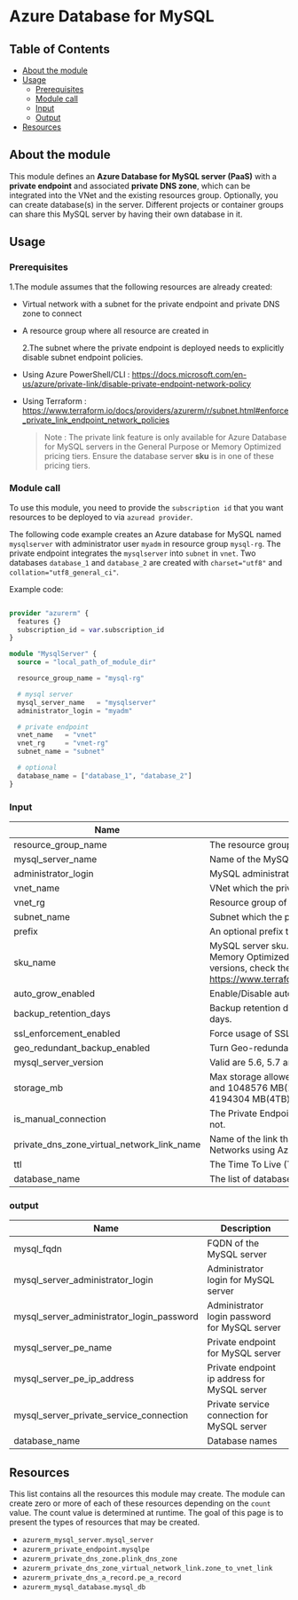 # Azure Database for MySQL

## Table of Contents

- [About the module](#about-the-module)
- [Usage](#usage)
  - [Prerequisites](#prerequisites)
  - [Module call](#module-call)
  - [Input](#input)
  - [Output](#output)
- [Resources](#resources)

## About the module

This module defines an **Azure Database for MySQL server (PaaS)** with a **private endpoint** and associated **private DNS zone**, which can be integrated into the VNet and the existing resources group. Optionally, you can create database(s) in the server. Different projects or container groups can share this
MySQL server by having their own database in it.

## Usage

### Prerequisites

1.The module assumes that the following resources are already created:

- Virtual network with a subnet for the private endpoint and private DNS zone to connect
- A resource group where all resource are created in

  2.The subnet where the private endpoint is deployed needs to explicitly disable subnet endpoint policies.

- Using Azure PowerShell/CLI : https://docs.microsoft.com/en-us/azure/private-link/disable-private-endpoint-network-policy

- Using Terraform : https://www.terraform.io/docs/providers/azurerm/r/subnet.html#enforce_private_link_endpoint_network_policies

  > Note : The private link feature is only available for Azure Database for MySQL servers in the General Purpose or Memory Optimized pricing tiers. Ensure the database server **sku** is in one of these pricing tiers.

### Module call

To use this module, you need to provide the `subscription id` that you want resources to be deployed to via `azuread provider`.

The following code example creates an Azure database for MySQL named `mysqlserver` with administrator user `myadm` in resource group `mysql-rg`. The private endpoint integrates the `mysqlserver` into `subnet` in `vnet`. Two databases `database_1` and `database_2` are created with `charset="utf8"` and `collation="utf8_general_ci"`.

Example code:

```terraform

provider "azurerm" {
  features {}
  subscription_id = var.subscription_id
}

module "MysqlServer" {
  source = "local_path_of_module_dir"

  resource_group_name = "mysql-rg"

  # mysql server
  mysql_server_name   = "mysqlserver"
  administrator_login = "myadm"

  # private endpoint
  vnet_name   = "vnet"
  vnet_rg     = "vnet-rg"
  subnet_name = "subnet"

  # optional
  database_name = ["database_1", "database_2"]
}

```

### Input

| Name                                       | Description                                                                                                                                                                                                                                                | Type           | Default          | Required |
| ------------------------------------------ | ---------------------------------------------------------------------------------------------------------------------------------------------------------------------------------------------------------------------------------------------------------- | -------------- | ---------------- | :------: |
| resource_group_name                        | The resource group for resources deployed in this module                                                                                                                                                                                                   | `string`       | n/a              |   yes    |
| mysql_server_name                          | Name of the MySQL Server                                                                                                                                                                                                                                   | `string`       | n/a              |   yes    |
| administrator_login                        | MySQL administrator login                                                                                                                                                                                                                                  | `string`       | n/a              |   yes    |
| vnet_name                                  | VNet which the private endpoint will be connected to                                                                                                                                                                                                       | `string`       | n/a              |   yes    |
| vnet_rg                                    | Resource group of the VNet                                                                                                                                                                                                                                 | `string`       | n/a              |   yes    |
| subnet_name                                | Subnet which the private endpoint will be connected to                                                                                                                                                                                                     | `string`       | n/a              |   yes    |
| prefix                                     | An optional prefix to use in naming schemes when unique names are required                                                                                                                                                                                 | `string`       | `""`             |    no    |
| sku_name                                   | MySQL server sku. Private link feature is only available for General Purpose or Memory Optimized pricing tiers. This name may get updated with newer versions, check the API. https://www.terraform.io/docs/providers/azurerm/r/mysql_server.html#sku_name | `string`       | `"GP_Gen5_2"`    |    no    |
| auto_grow_enabled                          | Enable/Disable auto-growing of the storage.                                                                                                                                                                                                                | `bool`         | `false`          |    no    |
| backup_retention_days                      | Backup retention days for the server, supported values are between 7 and 35 days.                                                                                                                                                                          | `number`       | `7`              |    no    |
| ssl_enforcement_enabled                    | Force usage of SSL                                                                                                                                                                                                                                         | `bool`         | `false`          |    no    |
| geo_redundant_backup_enabled               | Turn Geo-redundant server backups on/off. Not available for the Basic tier.                                                                                                                                                                                | `bool`         | `false`          |    no    |
| mysql_server_version                       | Valid are 5.6, 5.7 and 8.0                                                                                                                                                                                                                                 | `string`       | `"5.7"`          |    no    |
| storage_mb                                 | Max storage allowed for a server. Possible values are between 5120 MB(5GB) and 1048576 MB(1TB) for the Basic SKU and between 5120 MB(5GB) and 4194304 MB(4TB) for General Purpose/Memory Optimized SKUs.                                                   | `number`       | `5120`           |    no    |
| is_manual_connection                       | The Private Endpoint require Manual Approval from the remote resource owner or not.                                                                                                                                                                        | `bool`         | `false`          |    no    |
| private_dns_zone_virtual_network_link_name | Name of the link that enables DNS resolution and registration inside Azure Virtual Networks using Azure Private DNS                                                                                                                                        | `string`       | `"mysqldnslink"` |    no    |
| ttl                                        | The Time To Live (TTL) of the DNS record in seconds.                                                                                                                                                                                                       | `number`       | `300`            |    no    |
| database_name                              | The list of database names.                                                                                                                                                                                                                                | `list(string)` | `null`           |    no    |

### output

| Name                                      | Description                                   |
| ----------------------------------------- | --------------------------------------------- |
| mysql_fqdn                                | FQDN of the MySQL server                      |
| mysql_server_administrator_login          | Administrator login for MySQL server          |
| mysql_server_administrator_login_password | Administrator login password for MySQL server |
| mysql_server_pe_name                      | Private endpoint for MySQL server             |
| mysql_server_pe_ip_address                | Private endpoint ip address for MySQL server  |
| mysql_server_private_service_connection   | Private service connection for MySQL server   |
| database_name                             | Database names                                |

## Resources

This list contains all the resources this module may create. The module can create zero or more of each of these resources depending on the `count` value. The count value is determined at runtime. The goal of this page is to present the types of resources that may be created.

- `azurerm_mysql_server.mysql_server`
- `azurerm_private_endpoint.mysqlpe`
- `azurerm_private_dns_zone.plink_dns_zone`
- `azurerm_private_dns_zone_virtual_network_link.zone_to_vnet_link`
- `azurerm_private_dns_a_record.pe_a_record`
- `azurerm_mysql_database.mysql_db`
